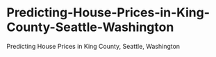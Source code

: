 # Predicting-House-Prices-in-King-County-Seattle-Washington
Predicting House Prices in King County, Seattle, Washington

